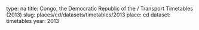type: na
title: Congo, the Democratic Republic of the / Transport Timetables (2013)
slug: places/cd/datasets/timetables/2013
place: cd
dataset: timetables
year: 2013

